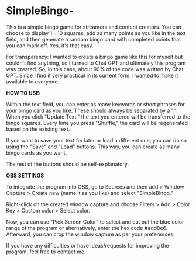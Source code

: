 # SimpleBingo-
This is a simple bingo game for streamers and content creators. You can choose to display 1 - 10 squares, add as many points as you like in the text field, and then generate a random bingo card with completed points that you can mark off.
Yes, it's that easy.

For transparency:
I wanted to create a bingo game like this for myself but couldn't find anything, so I turned to Chat GPT and ultimately this program was created. So, in this case, about 90% of the code was written by Chat GPT.
Since I find it very practical in its current form, I wanted to make it available to everyone.

**HOW TO USE:**

Within the text field, you can enter as many keywords or short phrases for your bingo card as you like. These should always be separated by a ",".
When you click "Update Text," the text you entered will be transferred to the bingo squares. Every time you press "Shuffle," the card will be regenerated based on the existing text.

If you want to save your text for later or load a different one, you can do so using the "Save" and "Load" buttons.
This way, you can create as many bingo cards as you want.

The rest of the buttons should be self-explanatory.

**OBS SETTINGS**

To integrate the program into OBS, go to Sources and then add > Window Capture > Create new (name it as you like) and select "SimpleBingo."

Right-click on the created window capture and choose Filters > Add > Color Key > Custom color > Select color.

Now, you can use "Pick Screen Color" to select and cut out the blue color range of the program or alternatively, enter the hex code #add8e6.
Afterward, you can crop the window capture as per your preferences.

If you have any difficulties or have ideas/requests for improving the program, feel free to contact me.
